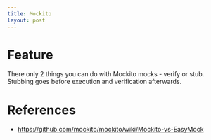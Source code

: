 ```yaml
---
title: Mockito
layout: post
---
```


# Feature

There only 2 things you can do with Mockito mocks - verify or stub. Stubbing goes before execution and verification afterwards.

# References
- https://github.com/mockito/mockito/wiki/Mockito-vs-EasyMock
